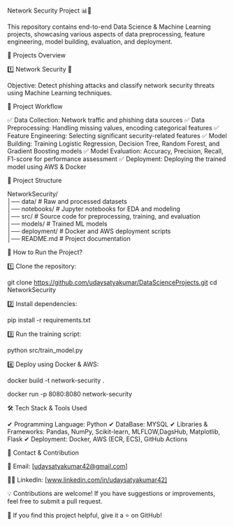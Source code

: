 
Network Security Project 📊🚀

This repository contains end-to-end Data Science & Machine Learning projects, showcasing various aspects of data preprocessing, feature engineering, model building, evaluation, and deployment.

📁 Projects Overview

1️⃣ Network Security 🔐

Objective: Detect phishing attacks and classify network security threats using Machine Learning techniques.

🔹 Project Workflow

✅ Data Collection: Network traffic and phishing data sources
✅ Data Preprocessing: Handling missing values, encoding categorical features
✅ Feature Engineering: Selecting significant security-related features
✅ Model Building: Training Logistic Regression, Decision Tree, Random Forest, and Gradient Boosting models
✅ Model Evaluation: Accuracy, Precision, Recall, F1-score for performance assessment
✅ Deployment: Deploying the trained model using AWS & Docker

📂 Project Structure

NetworkSecurity/  
│── data/ # Raw and processed datasets  
│── notebooks/ # Jupyter notebooks for EDA and modeling  
│── src/ # Source code for preprocessing, training, and evaluation  
│── models/ # Trained ML models  
│── deployment/ # Docker and AWS deployment scripts  
│── README.md # Project documentation  

🚀 How to Run the Project?

1️⃣ Clone the repository:

git clone https://github.com/udaysatyakumar/DataScienceProjects.git cd NetworkSecurity

2️⃣ Install dependencies:

pip install -r requirements.txt

3️⃣ Run the training script:

python src/train_model.py

4️⃣ Deploy using Docker & AWS:

docker build -t network-security .

docker run -p 8080:8080 network-security

🛠 Tech Stack & Tools Used

✔ Programming Language: Python
✔ DataBase: MYSQL
✔ Libraries & Frameworks: Pandas, NumPy, Scikit-learn, MLFLOW,DagsHub, Matplotlib, Flask
✔ Deployment: Docker, AWS (ECR, ECS), GitHub Actions

📢 Contact & Contribution

📧 Email: [udaysatyakumar42@gmail.com]

👨‍💻 LinkedIn: [www.linkedin.com/in/udaysatyakumar42]

💡 Contributions are welcome! If you have suggestions or improvements, feel free to submit a pull request.


🌟 If you find this project helpful, give it a ⭐ on GitHub!
